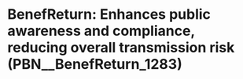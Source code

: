 # BenefReturn: __Enhances public awareness and compliance, reducing overall transmission risk__ (PBN__BenefReturn_1283)

